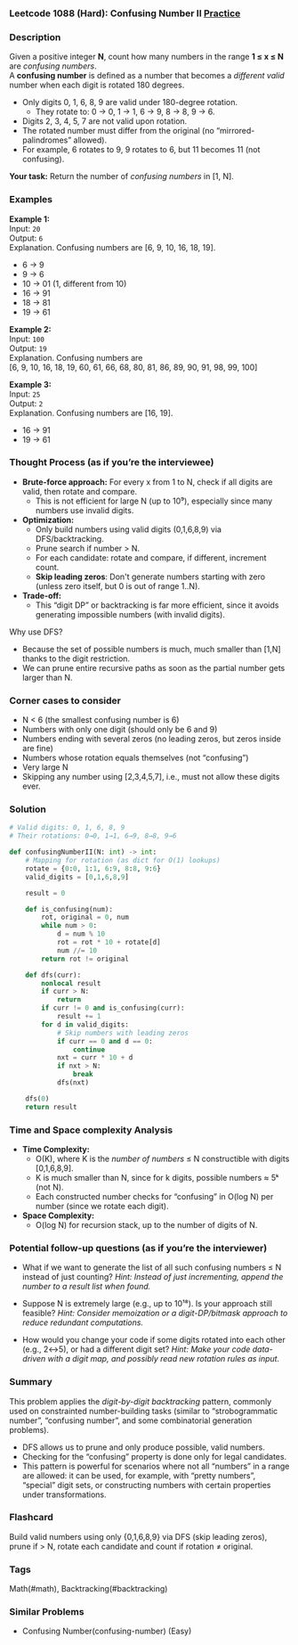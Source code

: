 ### Leetcode 1088 (Hard): Confusing Number II [Practice](https://leetcode.com/problems/confusing-number-ii)

### Description  
Given a positive integer **N**, count how many numbers in the range **1 ≤ x ≤ N** are *confusing numbers*.  
A **confusing number** is defined as a number that becomes a *different valid* number when each digit is rotated 180 degrees.  
- Only digits 0, 1, 6, 8, 9 are valid under 180-degree rotation.
  - They rotate to: 0 → 0, 1 → 1, 6 → 9, 8 → 8, 9 → 6.
- Digits 2, 3, 4, 5, 7 are not valid upon rotation.
- The rotated number must differ from the original (no “mirrored-palindromes” allowed).
- For example, 6 rotates to 9, 9 rotates to 6, but 11 becomes 11 (not confusing).

**Your task:** Return the number of *confusing numbers* in [1, N].

### Examples  

**Example 1:**  
Input: `20`  
Output: `6`  
Explanation. Confusing numbers are [6, 9, 10, 16, 18, 19].  
- 6 → 9  
- 9 → 6  
- 10 → 01 (1, different from 10)  
- 16 → 91  
- 18 → 81  
- 19 → 61

**Example 2:**  
Input: `100`  
Output: `19`  
Explanation. Confusing numbers are  
[6, 9, 10, 16, 18, 19, 60, 61, 66, 68, 80, 81, 86, 89, 90, 91, 98, 99, 100]

**Example 3:**  
Input: `25`  
Output: `2`  
Explanation. Confusing numbers are [16, 19].  
- 16 → 91  
- 19 → 61

### Thought Process (as if you’re the interviewee)  
- **Brute-force approach:** For every x from 1 to N, check if all digits are valid, then rotate and compare.  
    - This is not efficient for large N (up to 10⁹), especially since many numbers use invalid digits.
- **Optimization:**  
    - Only build numbers using valid digits (0,1,6,8,9) via DFS/backtracking.
    - Prune search if number > N.
    - For each candidate: rotate and compare, if different, increment count.
    - **Skip leading zeros**: Don't generate numbers starting with zero (unless zero itself, but 0 is out of range 1..N).
- **Trade-off:**  
    - This “digit DP” or backtracking is far more efficient, since it avoids generating impossible numbers (with invalid digits).

Why use DFS?  
- Because the set of possible numbers is much, much smaller than [1,N] thanks to the digit restriction.
- We can prune entire recursive paths as soon as the partial number gets larger than N.

### Corner cases to consider  
- N < 6 (the smallest confusing number is 6)  
- Numbers with only one digit (should only be 6 and 9)  
- Numbers ending with several zeros (no leading zeros, but zeros inside are fine)  
- Numbers whose rotation equals themselves (not “confusing”)
- Very large N  
- Skipping any number using [2,3,4,5,7], i.e., must not allow these digits ever.

### Solution

```python
# Valid digits: 0, 1, 6, 8, 9
# Their rotations: 0→0, 1→1, 6→9, 8→8, 9→6

def confusingNumberII(N: int) -> int:
    # Mapping for rotation (as dict for O(1) lookups)
    rotate = {0:0, 1:1, 6:9, 8:8, 9:6}
    valid_digits = [0,1,6,8,9]

    result = 0

    def is_confusing(num):
        rot, original = 0, num
        while num > 0:
            d = num % 10
            rot = rot * 10 + rotate[d]
            num //= 10
        return rot != original

    def dfs(curr):
        nonlocal result
        if curr > N:
            return
        if curr != 0 and is_confusing(curr):
            result += 1
        for d in valid_digits:
            # Skip numbers with leading zeros
            if curr == 0 and d == 0:
                continue
            nxt = curr * 10 + d
            if nxt > N:
                break
            dfs(nxt)

    dfs(0)
    return result
```

### Time and Space complexity Analysis  

- **Time Complexity:** 
    - O(K), where K is the *number of numbers* ≤ N constructible with digits [0,1,6,8,9].
    - K is much smaller than N, since for k digits, possible numbers ≈ 5ᵏ (not N).
    - Each constructed number checks for “confusing” in O(log N) per number (since we rotate each digit).
- **Space Complexity:**
    - O(log N) for recursion stack, up to the number of digits of N.

### Potential follow-up questions (as if you’re the interviewer)  

- What if we want to generate the list of all such confusing numbers ≤ N instead of just counting?
  *Hint: Instead of just incrementing, append the number to a result list when found.*

- Suppose N is extremely large (e.g., up to 10¹⁸). Is your approach still feasible?
  *Hint: Consider memoization or a digit-DP/bitmask approach to reduce redundant computations.*

- How would you change your code if some digits rotated into each other (e.g., 2↔5), or had a different digit set?
  *Hint: Make your code data-driven with a digit map, and possibly read new rotation rules as input.*

### Summary
This problem applies the *digit-by-digit backtracking* pattern, commonly used on constrainted number-building tasks (similar to “strobogrammatic number”, “confusing number”, and some combinatorial generation problems).
- DFS allows us to prune and only produce possible, valid numbers.
- Checking for the “confusing” property is done only for legal candidates.
- This pattern is powerful for scenarios where not all “numbers” in a range are allowed: it can be used, for example, with “pretty numbers”, “special” digit sets, or constructing numbers with certain properties under transformations.


### Flashcard
Build valid numbers using only {0,1,6,8,9} via DFS (skip leading zeros), prune if > N, rotate each candidate and count if rotation ≠ original.

### Tags
Math(#math), Backtracking(#backtracking)

### Similar Problems
- Confusing Number(confusing-number) (Easy)